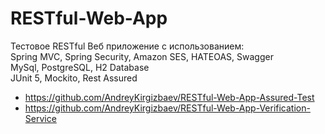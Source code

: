 # RESTful-Web-App
Тестовое RESTful Веб приложение с использованием:\
Spring MVC, Spring Security, Amazon SES, HATEOAS, Swagger\
MySql, PostgreSQL, H2 Database\
JUnit 5, Mockito, Rest Assured

+ https://github.com/AndreyKirgizbaev/RESTful-Web-App-Assured-Test
+ https://github.com/AndreyKirgizbaev/RESTful-Web-App-Verification-Service
